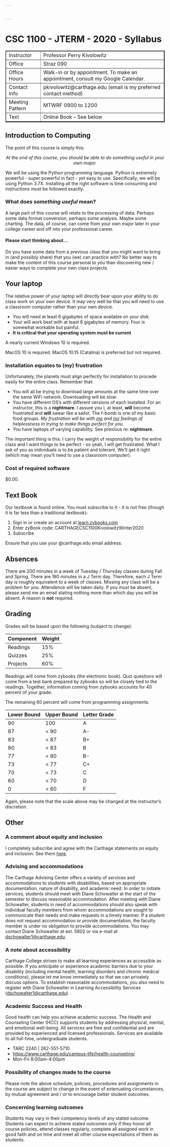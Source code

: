 ```yaml
---


---
```


<h1 id="csc-1100---jterm---2020---syllabus">CSC 1100 - JTERM - 2020 - Syllabus</h1>
<table border="2">
	<tbody><tr>
		<td>Instructor</td>
		<td>Professor Perry Kivolowitz</td>
	</tr>
	<tr>
		<td>Office</td>
		<td>Straz  090</td>
	</tr>
	<tr>
		<td>Office Hours</td>
		<td>Walk-in or by appointment.
   			To make an appointment, consult my Google Calendar.</td>
	</tr>
	<tr>
		<td>Contact Info</td>
		<td>pkivolowitz@carthage.edu
   			(email is my preferred contact method)</td>
	</tr>
	<tr>
		<td>Meeting Pattern</td>
		<td>MTWRF 0900 to 1200</td>
	</tr>
	<tr>
		<td>Text</td>
		<td>Online Book – See below</td>
	</tr>
</tbody></table>
<h2 id="introduction-to-computing">Introduction to Computing</h2>
<p>The point of this course is simply this:</p>
<center><i>At the end of this course, you should be able to do something useful in your own major.</i></center>
<p>We will be using the Python programming language. Python is extremely powerful - super powerful in fact - yet easy to use. Specifically, we will be using Python 3.7X. Installing all the right software is time consuming and instructions must be followed exactly.</p>
<h3 id="what-does-something-useful-mean">What does <em>something useful</em> mean?</h3>
<p>A large part of this course will relate to the processing of data. Perhaps some data format conversion, perhaps some analysis. Maybe some charting. The data, of course, can come from your own major later in your college career and off into your professional career.</p>
<h4 id="please-start-thinking-about...">Please start thinking about…</h4>
<p>Do you have some data from a previous class that you might want to bring in (and possibly share) that you (we) can practice with? No better way to make the content of this course personal to <em>you</em> than discovering new / easier ways to complete your own class projects.</p>
<h2 id="your-laptop">Your laptop</h2>
<p>The relative power of your laptop will <em>directly</em> bear upon your ability to do class work on your own device. It may very well be that you will need to use a classroom computer rather than your own device.</p>
<ul>
<li>You will need at least 6 gigabytes of space available on your disk.</li>
<li>Your will work best with at least 8 gigabytes of memory. Four is somewhat workable but painful.</li>
<li><strong>It is critical that your operating system must be current</strong></li>
</ul>
<p>A nearly current Windows 10 is required.</p>
<p>MacOS 10 is required. MacOS 10.15 (Catalina) is preferred but not required.</p>
<h3 id="installation-equates-to-my-frustration">Installation equates to (my) frustration</h3>
<p>Unfortunately, the planets must align perfectly for installation to procede easily for the entire class. Remember that:</p>
<ul>
<li>You will all be trying to download large amounts at the same time over the same WiFi network. Downloading will be <em>slow</em>.</li>
<li>You have different OS’s with different versions of each installed. For an instructor, this is a <strong>nightmare</strong>. I assure you I, at least, <strong>will</strong> become frustrated and <strong>will</strong> swear like a sailor. The f-bomb is one of my basic food groups. <em>My frustration will be with <u>me</u> and <u>my</u> feelings of helplessness in trying to make things perfect for you</em>.</li>
<li>You have laptops of varying capability. See previous re: <strong>nightmare</strong>.</li>
</ul>
<p>The important thing is this: I carry the weight of responsibility for the entire class and I want things to be perfect - so yeah, I will get frustrated. What I ask of you as individuals is to be patient and tolerant. We’ll get it right (which may mean you’ll need to use a classroom computer).</p>
<h3 id="cost-of--required-software">Cost of  required software</h3>
<p>$0.00.</p>
<h2 id="text-book">Text Book</h2>
<p>Our textbook is found online. You must subscribe to it - it is not free (though it is far less than a traditional textbook):</p>
<ol>
<li>Sign in or create an account at <a href="http://learn.zybooks.com">learn.zybooks.com</a></li>
<li>Enter zyBook code: CARTHAGECSC1100KivolowitzWinter2020</li>
<li>Subscribe</li>
</ol>
<p>Ensure that you use your @carthage.edu email address.</p>
<h2 id="absences">Absences</h2>
<p>There are 200 minutes in a week of Tuesday / Thursday classes during Fall and Spring. There are 180 minutes in a J Term day. Therefore, each J Term day is roughly equivalent to a week of classes. Missing any class will be a problem for you. Attendence will be taken daily. If you must be absent, please send me an email stating nothing more than which day you will be absent. A reason is <strong>not</strong> required.</p>
<h2 id="grading">Grading</h2>
<p>Grades will be based upon the following (subject to change):</p>

<table>
<thead>
<tr>
<th>Component</th>
<th>Weight</th>
</tr>
</thead>
<tbody>
<tr>
<td>Readings</td>
<td>15%</td>
</tr>
<tr>
<td>Quizzes</td>
<td>25%</td>
</tr>
<tr>
<td>Projects</td>
<td>60%</td>
</tr>
</tbody>
</table><p>Readings will come from zybooks (the electronic book). Quiz questions will come from a test bank prepared by zybooks so will be closely tied to the readings.  Together, information coming from zybooks accounts for 40 percent of your grade.</p>
<p>The remaining 60 percent will come from programming assignments.</p>

<table>
<thead>
<tr>
<th>Lower Bound</th>
<th>Upper Bound</th>
<th>Letter Grade</th>
</tr>
</thead>
<tbody>
<tr>
<td>90</td>
<td>100</td>
<td>A</td>
</tr>
<tr>
<td>87</td>
<td>&lt; 90</td>
<td>A-</td>
</tr>
<tr>
<td>83</td>
<td>&lt; 87</td>
<td>B+</td>
</tr>
<tr>
<td>80</td>
<td>&lt; 83</td>
<td>B</td>
</tr>
<tr>
<td>77</td>
<td>&lt; 80</td>
<td>B-</td>
</tr>
<tr>
<td>73</td>
<td>&lt; 77</td>
<td>C+</td>
</tr>
<tr>
<td>70</td>
<td>&lt; 73</td>
<td>C</td>
</tr>
<tr>
<td>60</td>
<td>&lt; 70</td>
<td>D</td>
</tr>
<tr>
<td>0</td>
<td>&lt; 60</td>
<td>F</td>
</tr>
</tbody>
</table><p>Again, please note that the scale above may be changed at the instructor’s discretion.</p>
<h2 id="other">Other</h2>
<h3 id="a-comment-about-equity-and-inclusion">A comment about equity and inclusion</h3>
<p>I completely subscribe and agree with the Carthage statements on equity and inclusion. See them <a href="https://www.carthage.edu/equity-inclusion/mission-statement/">here</a>.</p>
<h3 id="advising-and-accommodations">Advising and accommodations</h3>
<p>The Carthage Advising Center offers a variety of services and accommodations to students with disabilities, based on appropriate documentation, nature of disability, and academic need. In order to initiate services, students should meet with Diane Schowalter at the start of the semester to discuss reasonable accommodation. After meeting with Diane Schowalter, students in need of accommodations should also speak with individual faculty members from whom accommodations are sought to communicate their needs and make requests in a timely manner. If a student does not request accommodation or provide documentation, the faculty member is under no obligation to provide accommodations. You may contact Diane Schowalter at ext. 5802 or via e-mail at <a href="mailto:dschowalter1@carthage.edu">dschowalter1@carthage.edu</a>.</p>
<h3 id="a-note-about-accessibility">A note about accessibility</h3>
<p>Carthage College strives to make all learning experiences as accessible as possible. If you anticipate or experience academic barriers due to your disability (including mental health, learning disorders and chronic medical conditions), please let me know immediately so that we can privately discuss options.  To establish reasonable accommodations, you also need to register with Diane Schowalter in Learning Accessibility Services (<a href="mailto:dschowalter1@carthage.edu">dschowalter1@carthage.edu</a>).</p>
<h3 id="academic-success-and-health">Academic Success and Health</h3>
<p>Good health can help you achieve academic success. The Health and Counseling Center (HCC) supports students by addressing physical, mental, and emotional well-being. All services are free and confidential and are provided by experienced and licensed professionals. Services are available to all full-time, undergraduate students.</p>
<ul>
<li>TARC 2240 | 262-551-5710</li>
<li><a href="https://www.carthage.edu/campus-life/health-counseling/">https://www.carthage.edu/campus-life/health-counseling/</a></li>
<li>Mon-Fri 8:00am-4:00pm</li>
</ul>
<h3 id="possibility-of-changes-made-to-the-course">Possibility of changes made to the course</h3>
<p>Please note the above schedule, policies, procedures and assignments in the course are subject to change in the event of extenuating circumstances, by mutual agreement and / or to encourage better student outcomes.</p>
<h3 id="concerning-learning-outcomes">Concerning learning outcomes</h3>
<p>Students may vary in their competency levels of any stated outcome. Students can expect to achieve stated outcomes only if they honor all course policies, attend classes regularly, complete all assigned work in good faith and on time and meet all other course expectations of them as students.</p>

